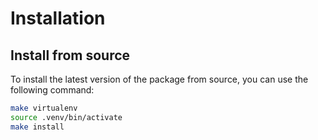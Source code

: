 # Installation

## Install from source

To install the latest version of the package from source, you can use the following command:

```bash
make virtualenv
source .venv/bin/activate
make install
```
